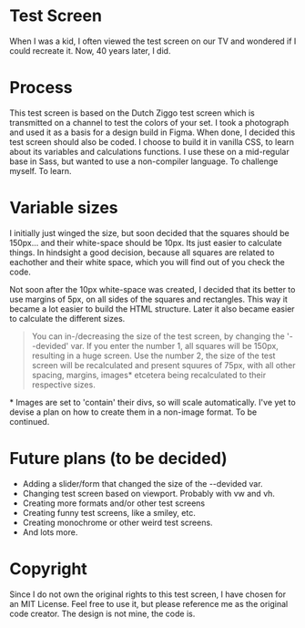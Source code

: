 # Test Screen

When I was a kid, I often viewed the test screen on our TV and wondered if I could recreate it. Now, 40 years later, I did.

# Process
This test screen is based on the Dutch Ziggo test screen which is transmitted on a channel to test the colors of your set. I took a photograph and used it as a basis for a design build in Figma. When done, I decided this test screen should also be coded. I choose to build it in vanilla CSS, to learn about its variables and calculations functions. I use these on a mid-regular base in Sass, but wanted to use a non-compiler language. To challenge myself. To learn.

# Variable sizes
I initially just winged the size, but soon decided that the squares should be 150px... and their white-space should be 10px. Its just easier to calculate things. In hindsight a good decision, because all squares are related to eachother and their white space, which you will find out of you check the code.

Not soon after the 10px white-space was created, I decided that its better to use margins of 5px, on all sides of the squares and rectangles. This way it became a lot easier to build the HTML structure. Later it also became easier to calculate the different sizes.

> You can in-/decreasing the size of the test screen, by changing the '--devided' var. If you enter the number 1, all squares will be 150px, resulting in a huge screen. Use the number 2, the size of the test screen will be recalculated and present squures of 75px, with all other spacing, margins, images* etcetera being recalculated to their respective sizes.

\* Images are set to 'contain' their divs, so will scale automatically. I've yet to devise a plan on how to create them in a non-image format. To be continued.

# Future plans (to be decided)
- Adding a slider/form that changed the size of the --devided var.
- Changing test screen based on viewport. Probably with vw and vh.
- Creating more formats and/or other test screens
- Creating funny test screens, like a smiley, etc.
- Creating monochrome or other weird test screens.
- And lots more.

# Copyright
Since I do not own the original rights to this test screen, I have chosen for an MIT License. Feel free to use it, but please reference me as the original code creator. The design is not mine, the code is.
